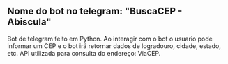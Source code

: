 ## Nome do bot no telegram: "BuscaCEP - Abiscula"

Bot de telegram feito em Python. Ao interagir com o bot o usuario pode informar um CEP e o bot irá retornar dados de 
logradouro, cidade, estado, etc. API utilizada para consulta do endereço: ViaCEP.


